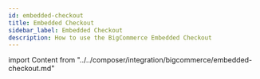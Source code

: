 ```yaml
---
id: embedded-checkout
title: Embedded Checkout
sidebar_label: Embedded Checkout
description: How to use the BigCommerce Embedded Checkout
---
```


import Content from "../../composer/integration/bigcommerce/embedded-checkout.md"

<Content />

